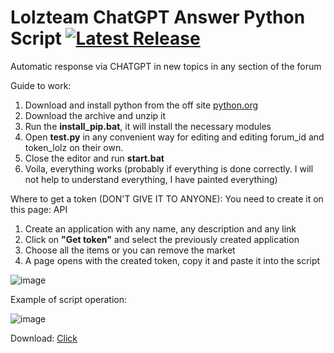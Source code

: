 # Lolzteam ChatGPT Answer Python Script [![Latest Release](https://badgen.net/github/release/llimonix/LolzteamChatGPTAnswer)](https://github.com/llimonix/LolzteamChatGPTAnswer/releases/latest)
Automatic response via CHATGPT in new topics in any section of the forum

Guide to work:
1. Download and install python from the off site [python.org](https://www.python.org/)
2. Download the archive and unzip it
3. Run the **install_pip.bat**, it will install the necessary modules
4. Open **test.py** in any convenient way for editing and editing forum_id and token_lolz on their own.
5. Close the editor and run **start.bat**
6. Voila, everything works (probably if everything is done correctly. I will not help to understand everything, I have painted everything)

Where to get a token (DON'T GIVE IT TO ANYONE):
You need to create it on this page: API
1. Create an application with any name, any description and any link
2. Click on **"Get token"** and select the previously created application
3. Choose all the items or you can remove the market
4. A page opens with the created token, copy it and paste it into the script

![image](https://github.com/llimonix/LolzteamChatGPTAnswer/assets/58168234/8005ce9e-44e3-4b2b-a427-65e2c080cc5e)

Example of script operation:

![image](https://github.com/llimonix/LolzteamChatGPTAnswer/assets/58168234/f02c8efc-1be7-464a-8485-169f8e01d6aa)

Download: [Click](https://github.com/llimonix/LolzteamChatGPTAnswer/releases/tag/LolzteamChatGPTAnswer)
